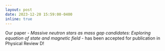 ```yaml
---
layout: post
date: 2023-12-20 15:59:00-0400
inline: true
---
```


Our  paper - <i>Massive neutron stars as mass gap candidates: Exploring equation of state and magnetic field</i> - has been accepted for publication in Physical Review D!

